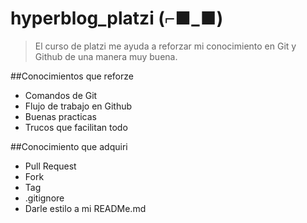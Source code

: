 # hyperblog_platzi (⌐■_■)
>El curso de platzi me ayuda a reforzar mi conocimiento en Git y Github de una manera muy buena.

##Conocimientos que reforze
* Comandos de Git
* Flujo de trabajo en Github
* Buenas practicas
* Trucos que facilitan todo

##Conocimiento que adquiri
* Pull Request
* Fork
* Tag
* .gitignore
* Darle estilo a mi READMe.md
